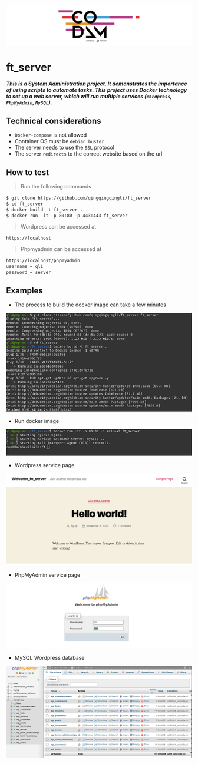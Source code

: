 [![Logo](https://github.com/qingqingqingli/readme_images/blob/master/codam_logo_1.png)](https://github.com/qingqingqingli/ft_server)

# ft_server
***This is a System Administration project. It demonstrates the importance of using scripts to automate tasks. This project uses Docker technology to set up a web server, which will run multiple services (```Wordpress```, ```PhpMyAdmin```, ```MySQL```).***

## Technical considerations

- ```Docker-compose``` is not allowed
- Container OS must be ```debian buster```
- The server needs to use the ```SSL``` protocol
- The server ```redirects``` to the correct website based on the url

## How to test
> Run the following commands

```shell
$ git clone https://github.com/qingqingqingli/ft_server
$ cd ft_server
$ docker build -t ft_server .
$ docker run -it -p 80:80 -p 443:443 ft_server
```

> Wordpress can be accessed at

```shell
https://localhost
```

> Phpmyadmin can be accessed at

```shell
https://localhost/phpmyadmin
username = qli
password = server
```

## Examples

- The process to build the docker image can take a few minutes

[![ft_server_1](https://github.com/qingqingqingli/readme_images/blob/master/ft_server_1.png)](https://github.com/qingqingqingli/ft_server)

- Run docker image

[![ft_server_2](https://github.com/qingqingqingli/readme_images/blob/master/ft_server_2.png)](https://github.com/qingqingqingli/ft_server)

- Wordpress service page

[![ft_server_wordpress](https://github.com/qingqingqingli/readme_images/blob/master/ft_server_wordpress.png)](https://github.com/qingqingqingli/ft_server)

- PhpMyAdmin service page

[![ft_server_pma_0](https://github.com/qingqingqingli/readme_images/blob/master/ft_server_pma_0.png)](https://github.com/qingqingqingli/ft_server)

- MySQL Wordpress database

[![ft_server_pma_2](https://github.com/qingqingqingli/readme_images/blob/master/ft_server_pma_2.png)](https://github.com/qingqingqingli/ft_server)
